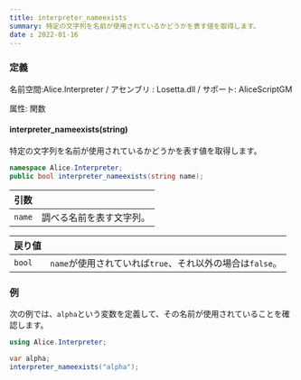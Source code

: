 ```yaml
---
title: interpreter_nameexists
summary: 特定の文字列を名前が使用されているかどうかを表す値を取得します。
date : 2022-01-16
---
```

### 定義
名前空間:Alice.Interpreter / アセンブリ : Losetta.dll / サポート: AliceScriptGM

属性: 関数

#### interpreter_nameexists(string)

特定の文字列を名前が使用されているかどうかを表す値を取得します。

```cs title="AliceScript"
namespace Alice.Interpreter;
public bool interpreter_nameexists(string name);
```

|引数| |
|-|-|
|`name`|調べる名前を表す文字列。|

|戻り値| |
|-|-|
|`bool`|`name`が使用されていれば`true`、それ以外の場合は`false`。|
### 例
次の例では、`alpha`という変数を定義して、その名前が使用されていることを確認します。

```cs title="AliceScript"
using Alice.Interpreter;

var alpha;
interpreter_nameexists("alpha");
```